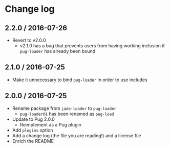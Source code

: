 # Change log

## 2.2.0 / 2016-07-26

- Revert to v2.0.0
  - v2.1.0 has a bug that prevents users from having working inclusion if
    `pug-loader` has already been bound

## 2.1.0 / 2016-07-25

- Make it unnecessary to bind `pug-loader` in order to use includes

## 2.0.0 / 2016-07-25

- Rename package from `jade-loader` to `pug-loader`
  - `pug-loader@1` has been renamed as `pug-load`
- Update to Pug 2.0.0
  - Reimplement as a Pug plugin
- Add `plugins` option
- Add a change log (the file you are reading!) and a license file
- Enrich the README
